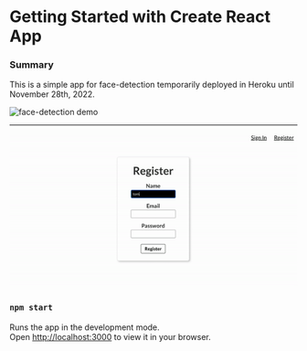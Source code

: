 # Getting Started with Create React App

### Summary 
This is a simple app for face-detection temporarily deployed in Heroku until November 28th, 2022.

![face-detection demo](https://clarifai-detect-app-front-end.herokuapp.com/)

![](./image/fact-detection.gif)

### `npm start`

Runs the app in the development mode.\
Open [http://localhost:3000](http://localhost:3000) to view it in your browser.
